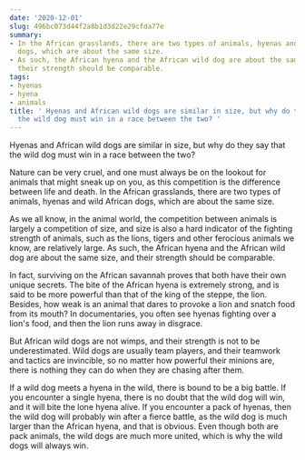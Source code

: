 ```yaml
---
date: '2020-12-01'
slug: 496bc073d44f2a8b1d3d22e29cfda77e
summary:
- In the African grasslands, there are two types of animals, hyenas and wild African
  dogs, which are about the same size.
- As such, the African hyena and the African wild dog are about the same size, and
  their strength should be comparable.
tags:
- hyenas
- hyena
- animals
title: ' Hyenas and African wild dogs are similar in size, but why do they say that
  the wild dog must win in a race between the two? '
---
```


 Hyenas and African wild dogs are similar in size, but why do they say that the wild dog must win in a race between the two?

Nature can be very cruel, and one must always be on the lookout for animals that might sneak up on you, as this competition is the difference between life and death. In the African grasslands, there are two types of animals, hyenas and wild African dogs, which are about the same size.

As we all know, in the animal world, the competition between animals is largely a competition of size, and size is also a hard indicator of the fighting strength of animals, such as the lions, tigers and other ferocious animals we know, are relatively large. As such, the African hyena and the African wild dog are about the same size, and their strength should be comparable.

In fact, surviving on the African savannah proves that both have their own unique secrets. The bite of the African hyena is extremely strong, and is said to be more powerful than that of the king of the steppe, the lion. Besides, how weak is an animal that dares to provoke a lion and snatch food from its mouth? In documentaries, you often see hyenas fighting over a lion's food, and then the lion runs away in disgrace.

But African wild dogs are not wimps, and their strength is not to be underestimated. Wild dogs are usually team players, and their teamwork and tactics are invincible, so no matter how powerful their minions are, there is nothing they can do when they are chasing after them.

If a wild dog meets a hyena in the wild, there is bound to be a big battle. If you encounter a single hyena, there is no doubt that the wild dog will win, and it will bite the lone hyena alive. If you encounter a pack of hyenas, then the wild dog will probably win after a fierce battle, as the wild dog is much larger than the African hyena, and that is obvious. Even though both are pack animals, the wild dogs are much more united, which is why the wild dogs will always win.

 
        